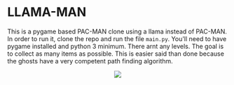 # LLAMA-MAN
This is a pygame based PAC-MAN clone using a llama instead of PAC-MAN. In order to run it, clone the repo and run the file `main.py`. You'll need to have pygame installed and python 3 minimum. There arnt any levels. The goal is to collect as many items as possible. This is easier said than done because the ghosts have a very competent path finding algorithm. 

<p align="center">
  <img src="https://github.com/DavidBlairs/Llama_Man/assets/54111529/e113e0b6-c63d-4bb5-869e-c546a9724014" />
</p>
